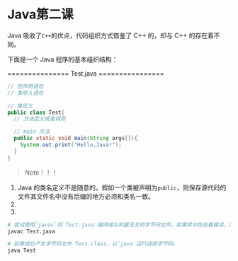 <link href="../../../css/style.css" rel="stylesheet" type="text/css" />

# Java第二课

Java 吸收了`C++`的优点，代码组织方式借鉴了 C++ 的，却与 C++ 的存在着不同。

下面是一个 Java 程序的基本组织结构：

=============== Test.java ================

```Java
// 包声明语句
// 类导入语句

// 类定义
public class Test{
  // 方法定义或者调用

  // main 方法
  public static void main(String args[]){
    System.out.print("Hello,Java!");
  }
}
```

> Note！！！

1. Java 的类名定义不是随意的。假如一个类被声明为`public`，则保存源代码的文件其文件名中没有后缀的地方必须和类名一致。
2. 
3. 

```Bash
# 尝试使用`javac`将`Test.java`编译成与机器无关的字节码文件，如果其中存在着错误，则将会导致编译失败。
javac Test.java

# 如果成功产生字节码文件 Test.class，以`java`运行这段字节码。
java Test
```

